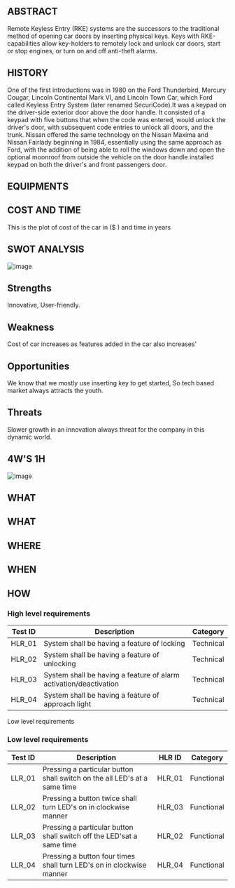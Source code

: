 ## ABSTRACT
Remote Keyless Entry (RKE) systems are the successors to the traditional method of opening car doors by inserting physical keys. Keys with RKE-capabilities allow key-holders to remotely lock and unlock car doors, start or stop engines, or turn on and off anti-theft alarms.

## HISTORY
One of the first introductions was in 1980 on the Ford Thunderbird, Mercury Cougar, Lincoln Continental Mark VI, and Lincoln Town Car, which Ford called Keyless Entry System (later renamed SecuriCode).It was a keypad on the driver-side exterior door above the door handle. It consisted of a keypad with five buttons that when the code was entered, would unlock the driver's door, with subsequent code entries to unlock all doors, and the trunk. Nissan offered the same technology on the Nissan Maxima and Nissan Fairlady beginning in 1984, essentially using the same approach as Ford, with the addition of being able to roll the windows down and open the optional moonroof from outside the vehicle on the door handle installed keypad on both the driver's and front passengers door.

## EQUIPMENTS

## COST AND TIME
This is the plot of cost of the car in ($ ) and time in years

## SWOT ANALYSIS

![image](https://user-images.githubusercontent.com/98875588/157241542-9ad82d15-c4b7-464b-8e71-2c5bc1229e6a.png)

## Strengths

Innovative, User-friendly.

## Weakness 

Cost of car increases as features added in the car also increases'

## Opportunities 

We know that we mostly use inserting key to get started, So tech based market always attracts the youth.

## Threats 

Slower growth in an innovation always threat for the company in this dynamic world.

## 4W'S 1H

![image](https://user-images.githubusercontent.com/98875588/157240229-49637612-c5c6-49d0-873c-ed4c4728d348.png)

## WHAT 

## WHAT

## WHERE

## WHEN

## HOW

### High level requirements

| Test ID | Description | Category | 
|---------|-------------|----------|
|HLR_01|System shall be having a feature of locking|Technical|
|HLR_02|System shall be having a feature of unlocking |Technical|
|HLR_03|System shall be having a feature of alarm activation/deactivation|Technical|
|HLR_04|System shall be having a feature of approach light|Technical|

Low level requirements

###   Low level requirements

| Test ID | Description |HLR ID | Category | 
|---------|-------------|-------|----------|
|LLR_01 | Pressing a particular button shall switch on the all LED's at a same time|HLR_01|Functional|
|LLR_02|Pressing a button twice shall turn LED's on in clockwise manner|HLR_03|Functional|
|LLR_03|Pressing a particular button shall switch off the LED'sat a same time|HLR_02|Functional|
|LLR_04|Pressing a button four times shall turn LED's on in clockwise manner|HLR_04|Functional|

